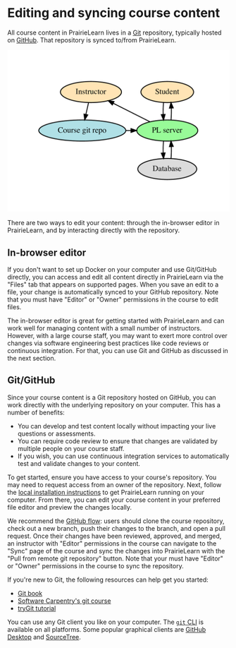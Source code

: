 # Editing and syncing course content

All course content in PrairieLearn lives in a [Git](https://git-scm.com/) repository, typically hosted on [GitHub](https://github.com/). That repository is synced to/from PrairieLearn.

![High level system structure](high-level.png)

There are two ways to edit your content: through the in-browser editor in PrairieLearn, and by interacting directly with the repository.

## In-browser editor

If you don't want to set up Docker on your computer and use Git/GitHub directly, you can access and edit all content directly in PrairieLearn via the "Files" tab that appears on supported pages. When you save an edit to a file, your change is automatically synced to your GitHub repository. Note that you must have "Editor" or "Owner" permissions in the course to edit files.

The in-browser editor is great for getting started with PrairieLearn and can work well for managing content with a small number of instructors. However, with a large course staff, you may want to exert more control over changes via software engineering best practices like code reviews or continuous integration. For that, you can use Git and GitHub as discussed in the next section.

## Git/GitHub

Since your course content is a Git repository hosted on GitHub, you can work directly with the underlying repository on your computer. This has a number of benefits:

- You can develop and test content locally without impacting your live questions or assessments.
- You can require code review to ensure that changes are validated by multiple people on your course staff.
- If you wish, you can use continuous integration services to automatically test and validate changes to your content.

To get started, ensure you have access to your course's repository. You may need to request access from an owner of the repository. Next, follow the [local installation instructions](installing.md) to get PrairieLearn running on your computer. From there, you can edit your course content in your preferred file editor and preview the changes locally.

We recommend the [GitHub flow](https://docs.github.com/en/get-started/quickstart/github-flow): users should clone the course repository, check out a new branch, push their changes to the branch, and open a pull request. Once their changes have been reviewed, approved, and merged, an instructor with "Editor" permissions in the course can navigate to the "Sync" page of the course and sync the changes into PrairieLearn with the "Pull from remote git repository" button. Note that your must have "Editor" or "Owner" permissions in the course to sync the repository.

If you're new to Git, the following resources can help get you started:

- [Git book](https://git-scm.com/book/en/v2)
- [Software Carpentry's git course](https://swcarpentry.github.io/git-novice/)
- [tryGit tutorial](https://try.github.io/)

You can use any Git client you like on your computer. The [`git` CLI](https://git-scm.com/downloads) is available on all platforms. Some popular graphical clients are [GitHub Desktop](https://desktop.github.com) and [SourceTree](https://www.sourcetreeapp.com).
